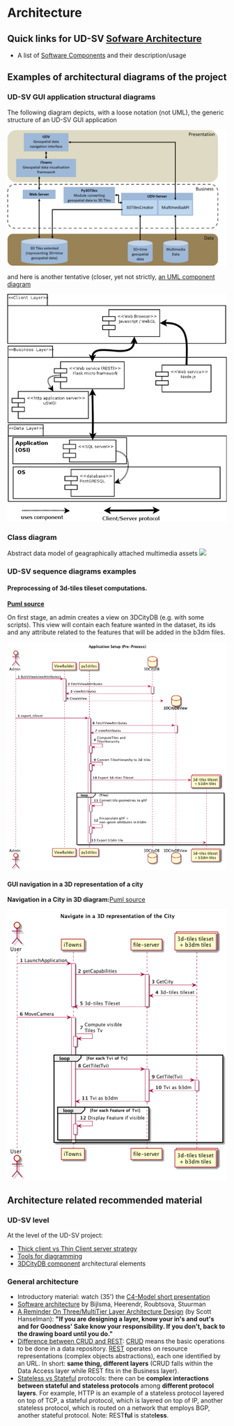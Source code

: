 # Architecture<a name="top"></a>

## Quick links for UD-SV [Sofware Architecture](https://en.wikipedia.org/wiki/Software_architecture)
 * A list of [Software Components](https://github.com/VCityTeam/UD-SV/tree/master/SoftwareComponents) and their description/usage

## Examples of architectural diagrams of the project

### UD-SV GUI application structural diagrams

The following diagram depicts, with a loose notation (not UML), the generic structure of an UD-SV GUI application

![](Diagrams/SoftwareArchitecture.png)

and here is another tentative (closer, yet not strictly, [an UML component diagram](https://www.uml-diagrams.org/component-diagrams.html)

![Sketchy iTowns usage/developing  context](Diagrams/OslandiaiTown2Context.png)

### Class diagram

Abstract data model of geagraphically attached multimedia assets
![](https://github.com/VCityTeam/UD-Serv/blob/master/API_Enhanced_City/doc/img/diagram_api.png)

### UD-SV sequence diagrams examples

#### Preprocessing of 3d-tiles tileset computations.
**[Puml source](Diagrams/ApplicationSetup.puml)**

On first stage, an admin creates a view on 3DCityDB (e.g. with some scripts). This view will contain each
feature wanted in the dataset, its ids and any attribute related to the features that will be added in the b3dm files.

![](Diagrams/ApplicationSetup.png)

#### GUI navigation in a 3D representation of a city
**Navigation in a City in 3D diagram:**[Puml source](Diagrams/3DNavigation.puml)

![](Diagrams/3DNavigation.png)


## Architecture related recommended material

### UD-SV level
At the level of the UD-SV project:
 * [Thick client vs Thin Client server strategy](./ThickVsThinClientStrategy.md)
 * [Tools for diagramming](/Tools/ToolForDiagramming.md)
 * [3DCityDB component](3DCityDB.md) architectural elements

### General architecture
 * Introductory material: watch (35') the [C4-Model short presentation](https://c4model.com/)
 * [Software architecture](http://ftacademy.org/sites/ftacademy.org/files/materials/fta-m11-soft_arch-pre.pdf) by Bijlsma, Heerendr, Roubtsova, Stuurman
 * [A Reminder On Three/MultiTier Layer Architecture Design](https://www.hanselman.com/blog/AReminderOnThreeMultiTierLayerArchitectureDesignBroughtToYouByMyLateNightFrustrations.aspx) (by Scott Hanselman): **"If you are designing a layer, know your in's and out's and for Goodness' Sake know your responsibility.  If you don't, back to the drawing board until you do."**
 * [Difference between CRUD and REST](https://softwareengineering.stackexchange.com/questions/120716/difference-between-rest-and-crud): [CRUD](https://en.wikipedia.org/wiki/Create,_read,_update_and_delete) means the basic operations to be done in a data repository. [REST](https://en.wikipedia.org/wiki/Representational_state_transfer) operates on resource  representations (complex objects abstractions), each one identified by an URL. In short: **same thing, different layers** (CRUD falls within the Data Access layer while REST fits in the Business layer).
 * [Stateless vs Stateful](https://en.wikipedia.org/wiki/Stateless_protocol) protocols: there can be **complex interactions between stateful and stateless protocols** among **different protocol layers**. For example, HTTP is an example of a stateless protocol layered on top of TCP, a stateful protocol, which is layered on top of IP, another stateless protocol, which is routed on a network that employs BGP, another stateful protocol. Note: REST**ful** is state**less**.

